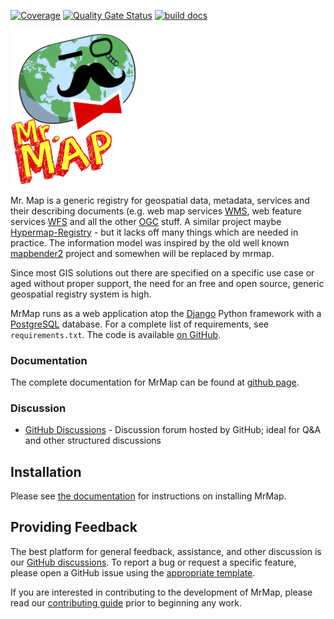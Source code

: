 [![Coverage](https://sonarcloud.io/api/project_badges/measure?project=mrmap-community_backend&metric=coverage)](https://sonarcloud.io/dashboard?id=mrmap-community_backend)
[![Quality Gate Status](https://sonarcloud.io/api/project_badges/measure?project=mrmap-community_backend&metric=alert_status)](https://sonarcloud.io/dashboard?id=mrmap-community_backend)
[![build docs](https://github.com/mrmap-community/mrmap/actions/workflows/publish_docs.yml/badge.svg)](https://mrmap-community.github.io/mrmap/)

<img src="https://github.com/mrmap-community/mrmap/blob/890d63933de3adf45dfb5cfafc1f4d538d2df624/docs/source/images/mr_map.png" width="200">

Mr. Map is a generic registry for geospatial data, metadata, services and their describing documents (e.g. web map services [WMS](https://www.opengeospatial.org/standards/wms), web feature services [WFS](https://www.opengeospatial.org/standards/wfs) and all the other [OGC](http://www.opengeospatial.org/) stuff. A similar project maybe [Hypermap-Registry](http://cga-harvard.github.io/Hypermap-Registry/) - but it lacks off many things which are needed in practice. The information model was inspired by the old well known [mapbender2](https://github.com/mrmap-community/Mapbender2.8) project and somewhen will be replaced by mrmap.

Since most GIS solutions out there are specified on a specific use case or aged without proper support, the need for an free and open source, generic geospatial registry system is high.

MrMap runs as a web application atop the [Django](https://www.djangoproject.com/)
Python framework with a [PostgreSQL](https://www.postgresql.org/) database. For a
complete list of requirements, see `requirements.txt`. The code is available [on GitHub](https://github.com/mrmap-community/mrmap).


### Documentation

The complete documentation for MrMap can be found at [github page](https://mrmap-community.github.io/mrmap/develop/). 

### Discussion

* [GitHub Discussions](https://github.com/mrmap-community/mrmap/discussions) - Discussion forum hosted by GitHub; ideal for Q&A and other structured discussions


## Installation

Please see [the documentation](https://mrmap-community.github.io/mrmap/) for
instructions on installing MrMap.

## Providing Feedback

The best platform for general feedback, assistance, and other discussion is our
[GitHub discussions](https://github.com/mrmap-community/mrmap/discussions).
To report a bug or request a specific feature, please open a GitHub issue using
the [appropriate template](https://github.com/mrmap-community/mrmap/issues/new/choose).

If you are interested in contributing to the development of MrMap, please read
our [contributing guide](CONTRIBUTING.md) prior to beginning any work.
